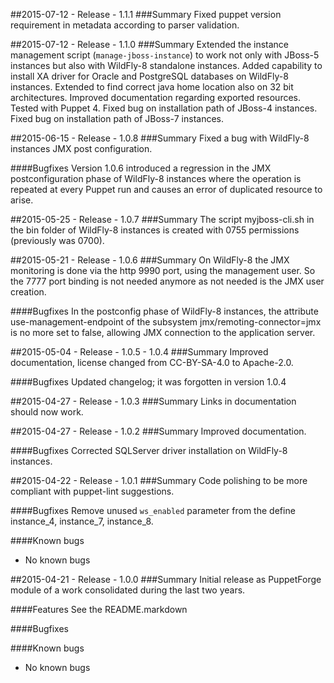 ##2015-07-12 - Release - 1.1.1
###Summary
Fixed puppet version requirement in metadata according to parser validation.

##2015-07-12 - Release - 1.1.0
###Summary
Extended the instance management script (`manage-jboss-instance`) to work not only with JBoss-5 instances but also with WildFly-8 standalone instances.
Added capability to install XA driver for Oracle and PostgreSQL databases on WildFly-8 instances.
Extended to find correct java home location also on 32 bit architectures.
Improved documentation regarding exported resources.
Tested with Puppet 4.
Fixed bug on installation path of JBoss-4 instances.
Fixed bug on installation path of JBoss-7 instances.

##2015-06-15 - Release - 1.0.8
###Summary
Fixed a bug with WildFly-8 instances JMX post configuration.

####Bugfixes
Version 1.0.6 introduced a regression in the JMX postconfiguration phase of WildFly-8 instances where the operation is repeated at every Puppet run and causes an error of duplicated resource to arise.

##2015-05-25 - Release - 1.0.7
###Summary
The script myjboss-cli.sh in the bin folder of WildFly-8 instances is created with 0755 permissions (previously was 0700).

##2015-05-21 - Release - 1.0.6
###Summary
On WildFly-8 the JMX monitoring is done via the http 9990 port, using the management user. So the 7777 port binding is not needed anymore as not needed is the JMX user creation.

####Bugfixes
In the postconfig phase of WildFly-8 instances, the attribute use-management-endpoint of the subsystem jmx/remoting-connector=jmx is no more set to false, allowing JMX connection to the application server.

##2015-05-04 - Release - 1.0.5 - 1.0.4
###Summary
Improved documentation, license changed from CC-BY-SA-4.0 to Apache-2.0.

####Bugfixes
Updated changelog; it was forgotten in version 1.0.4

##2015-04-27 - Release - 1.0.3
###Summary
Links in documentation should now work.

##2015-04-27 - Release - 1.0.2
###Summary
Improved documentation.

####Bugfixes
Corrected SQLServer driver installation on WildFly-8 instances.

##2015-04-22 - Release - 1.0.1
###Summary
Code polishing to be more compliant with puppet-lint suggestions.

####Bugfixes
Remove unused `ws_enabled` parameter from the define instance_4, instance_7, instance_8.

####Known bugs
* No known bugs

##2015-04-21 - Release - 1.0.0
###Summary
Initial release as PuppetForge module of a work consolidated during the last two years.

####Features
See the README.markdown

####Bugfixes

####Known bugs
* No known bugs
